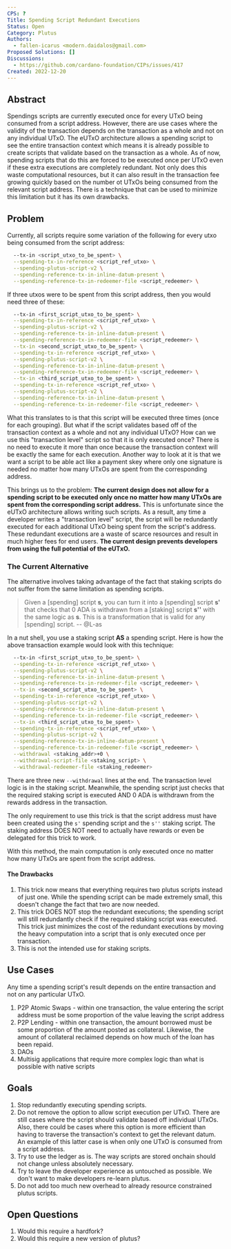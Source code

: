 ```yaml
---
CPS: ?
Title: Spending Script Redundant Executions
Status: Open
Category: Plutus
Authors: 
  - fallen-icarus <modern.daidalos@gmail.com>
Proposed Solutions: []
Discussions:
  - https://github.com/cardano-foundation/CIPs/issues/417
Created: 2022-12-20
---
```


## Abstract
Spendings scripts are currently executed once for every UTxO being consumed from a script address. However, there are use cases where the validity of the transaction depends on the transaction as a whole and not on any individual UTxO. The eUTxO architecture allows a spending script to see the entire transaction context which means it is already possible to create scripts that validate based on the transaction as a whole. As of now, spending scripts that do this are forced to be executed once per UTxO even if these extra executions are completely redundant. Not only does this waste computational resources, but it can also result in the transaction fee growing quickly based on the number ot UTxOs being consumed from the relevant script address. There is a technique that can be used to minimize this limitation but it has its own drawbacks. 

## Problem
Currently, all scripts require some variation of the following for every utxo being consumed from the script address:

``` Bash
  --tx-in <script_utxo_to_be_spent> \
  --spending-tx-in-reference <script_ref_utxo> \
  --spending-plutus-script-v2 \
  --spending-reference-tx-in-inline-datum-present \
  --spending-reference-tx-in-redeemer-file <script_redeemer> \
```
If three utxos were to be spent from this script address, then you would need three of these:

``` Bash
  --tx-in <first_script_utxo_to_be_spent> \
  --spending-tx-in-reference <script_ref_utxo> \
  --spending-plutus-script-v2 \
  --spending-reference-tx-in-inline-datum-present \
  --spending-reference-tx-in-redeemer-file <script_redeemer> \
  --tx-in <second_script_utxo_to_be_spent> \
  --spending-tx-in-reference <script_ref_utxo> \
  --spending-plutus-script-v2 \
  --spending-reference-tx-in-inline-datum-present \
  --spending-reference-tx-in-redeemer-file <script_redeemer> \
  --tx-in <third_script_utxo_to_be_spent> \
  --spending-tx-in-reference <script_ref_utxo> \
  --spending-plutus-script-v2 \
  --spending-reference-tx-in-inline-datum-present \
  --spending-reference-tx-in-redeemer-file <script_redeemer> \
```

What this translates to is that this script will be executed three times (once for each grouping). But what if the script validates based off of the transaction context as a whole and not any individual UTxO? How can we use this "transaction level" script so that it is only executed once? There is no need to execute it more than once because the transaction context will be exactly the same for each execution. Another way to look at it is that we want a script to be able act like a payment skey where only one signature is needed no matter how many UTxOs are spent from the corresponding address.

This brings us to the problem: **The current design does not allow for a spending script to be executed only once no matter how many UTxOs are spent from the corresponding script address.** This is unfortunate since the eUTxO architecture allows writing such scripts. As a result, any time a developer writes a "transaction level" script, the script will be redundantly executed for each additional UTxO being spent from the script's address. These redundant executions are a waste of scarce resources and result in much higher fees for end users. **The current design prevents developers from using the full potential of the eUTxO.** 

### The Current Alternative
The alternative involves taking advantage of the fact that staking scripts do not suffer from the same limitation as spending scripts.

> Given a [spending] script **s**, you can turn it into a [spending] script **s'** that checks that 0 ADA is withdrawn from a [staking] script **s''** with the same logic as **s**. This is a transformation that is valid for any [spending] script.    -- @L-as

In a nut shell, you use a staking script **AS** a spending script. Here is how the above transaction example would look with this technique:

``` Bash
  --tx-in <first_script_utxo_to_be_spent> \
  --spending-tx-in-reference <script_ref_utxo> \
  --spending-plutus-script-v2 \
  --spending-reference-tx-in-inline-datum-present \
  --spending-reference-tx-in-redeemer-file <script_redeemer> \
  --tx-in <second_script_utxo_to_be_spent> \
  --spending-tx-in-reference <script_ref_utxo> \
  --spending-plutus-script-v2 \
  --spending-reference-tx-in-inline-datum-present \
  --spending-reference-tx-in-redeemer-file <script_redeemer> \
  --tx-in <third_script_utxo_to_be_spent> \
  --spending-tx-in-reference <script_ref_utxo> \
  --spending-plutus-script-v2 \
  --spending-reference-tx-in-inline-datum-present \
  --spending-reference-tx-in-redeemer-file <script_redeemer> \
  --withdrawal <staking_addr>+0 \
  --withdrawal-script-file <staking_script> \
  --withdrawal-redeemer-file <staking_redeemer>
```

There are three new `--withdrawal` lines at the end. The transaction level logic is in the staking script. Meanwhile, the spending script just checks that the required staking script is executed AND 0 ADA is withdrawn from the rewards address in the transaction.

The only requirement to use this trick is that the script address must have been created using the `s'` spending script and the `s''` staking script. The staking address DOES NOT need to actually have rewards or even be delegated for this trick to work.

With this method, the main computation is only executed once no matter how many UTxOs are spent from the script address.

#### The Drawbacks

1. This trick now means that everything requires two plutus scripts instead of just one. While the spending script can be made extremely small, this doesn't change the fact that two are now needed.
2. This trick DOES NOT stop the redundant executions; the spending script will still redundantly check if the required staking script was executed. This trick just minimizes the cost of the redundant executions by moving the heavy computation into a script that is only executed once per transaction.
3. This is not the intended use for staking scripts.

## Use Cases
Any time a spending script's result depends on the entire transaction and not on any particular UTxO.

1. P2P Atomic Swaps - within one transaction, the value entering the script address must be some proportion of the value leaving the script address
2. P2P Lending - within one transaction, the amount borrowed must be some proportion of the amount posted as collateral. Likewise, the amount of collateral reclaimed depends on how much of the loan has been repaid.
3. DAOs
4. Multisig applications that require more complex logic than what is possible with native scripts

## Goals
1. Stop redundantly executing spending scripts.
2. Do not remove the option to allow script execution per UTxO. There are still cases where the script should validate based off individual UTxOs. Also, there could be cases where this option is more efficient than having to traverse the transaction's context to get the relevant datum. An example of this latter case is when only one UTxO is consumed from a script address.
3. Try to use the ledger as is. The way scripts are stored onchain should not change unless absolutely necessary.
4. Try to leave the developer experience as untouched as possible. We don't want to make developers re-learn plutus.
5. Do not add too much new overhead to already resource constrained plutus scripts.

## Open Questions
1. Would this require a hardfork?
2. Would this require a new version of plutus?